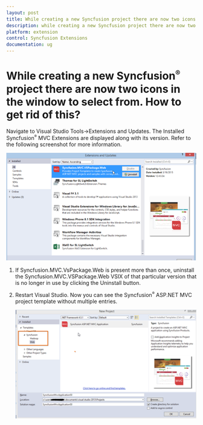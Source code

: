 ```yaml
---
layout: post
title: While creating a new Syncfusion project there are now two icons in the window to select from How to get rid of this | Extension | Syncfusion
description: while creating a new Syncfusion project there are now two icons in the window to select from. how to get rid of this?
platform: extension
control: Syncfusion Extensions
documentation: ug
---
```


# While creating a new Syncfusion<sup style="font-size:70%">&reg;</sup> project there are now two icons in the window to select from. How to get rid of this?

Navigate to Visual Studio Tools->Extensions and Updates. The Installed Syncfusion<sup style="font-size:70%">&reg;</sup> MVC Extensions are displayed along with its version. Refer to the following screenshot for more information.

![Visual Studio Extension and Updates dialog](While-creating-a-new-Syncfusion-project_images/While-creating-a-new-Syncfusion-project-img1.png)



1. If Syncfusion.MVC.VsPackage.Web is present more than once, uninstall the Syncfusion.MVC.VSPackage.Web VSIX of that particular version that is no longer in use by clicking the Uninstall button. 
2. Restart Visual Studio. Now you can see the Syncfusion<sup style="font-size:70%">&reg;</sup> ASP.NET MVC project template without multiple entries.

   ![Visual Studio new project dialog](While-creating-a-new-Syncfusion-project_images/While-creating-a-new-Syncfusion-project-img2.png)











